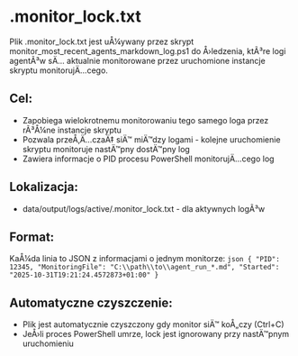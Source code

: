 ﻿# .monitor_lock.txt

Plik .monitor_lock.txt jest uÅ¼ywany przez skrypt monitor_most_recent_agents_markdown_log.ps1 do Å›ledzenia, ktÃ³re logi agentÃ³w sÄ… aktualnie monitorowane przez uruchomione instancje skryptu monitorujÄ…cego.

## Cel:
- Zapobiega wielokrotnemu monitorowaniu tego samego loga przez rÃ³Å¼ne instancje skryptu
- Pozwala przeÅ‚Ä…czaÄ‡ siÄ™ miÄ™dzy logami - kolejne uruchomienie skryptu monitoruje nastÄ™pny dostÄ™pny log
- Zawiera informacje o PID procesu PowerShell monitorujÄ…cego log

## Lokalizacja:
- data/output/logs/active/.monitor_lock.txt - dla aktywnych logÃ³w

## Format:
KaÅ¼da linia to JSON z informacjami o jednym monitorze:
`json
{
  "PID": 12345,
  "MonitoringFile": "C:\\path\\to\\agent_run_*.md",
  "Started": "2025-10-31T19:21:24.4572873+01:00"
}
`

## Automatyczne czyszczenie:
- Plik jest automatycznie czyszczony gdy monitor siÄ™ koÅ„czy (Ctrl+C)
- JeÅ›li proces PowerShell umrze, lock jest ignorowany przy nastÄ™pnym uruchomieniu
